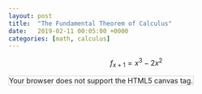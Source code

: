 ```yaml
---
layout: post
title:  "The Fundamental Theorem of Calculus"
date:   2019-02-11 00:05:00 +0000
categories: [math, calculus] 
---
```


$$ f_{x+1} = x^3 - 2x^2 $$


<canvas id="myCanvas" width="200" height="100" style="border:1px solid #d3d3d3;">
Your browser does not support the HTML5 canvas tag.</canvas>

<script src='/assets/js/plots/FToCalculus.js'>

</script>
